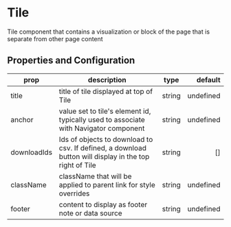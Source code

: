 # Tile

Tile component that contains a visualization or block of the page that is separate from other page content

## Properties and Configuration

| prop        | description                                                                                            | type   |   default |
| ----------- | ------------------------------------------------------------------------------------------------------ | ------ | --------: |
| title       | title of tile displayed at top of Tile                                                                 | string | undefined |
| anchor      | value set to tile's element id, typically used to associate with Navigator component                   | string | undefined |
| downloadIds | Ids of objects to download to csv. If defined, a download button will display in the top right of Tile | string |        [] |
| className   | className that will be applied to parent link for style overrides                                      | string | undefined |
| footer      | content to display as footer note or data source                                                       | string | undefined
